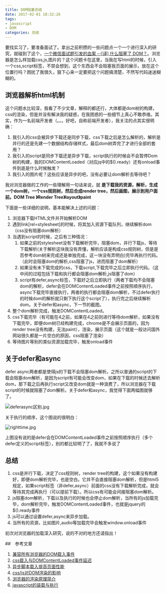 ```yaml
---
title: DOM阻塞总结
date: 2017-02-01 18:32:26
tags:
- javascript
- DOM
categories: 总结
---
```


要找实习了，要准备面试了。拿出之前积攒的一些问题点一个一个进行深入的研究，就碰到了这个，[一个微信面试题引发的血案 --[译] 什么阻塞了 DOM？](https://gold.xitu.io/post/587f4afb61ff4b00651b3c18)。浏览器是怎么样加载css,js,图片的？这个问题卡在这里，当我在写html的时候，引入一个css,script标签，不禁会想到，这个东西会不会阻塞我页面的展示，放在这个位置行吗？困扰了我很久，狠下心来一定要把这个问题搞清楚，不然写代码迷迷糊糊的。
<!--more-->

## 浏览器解析html机制
这个问题水比较深，我看了不少文章，解释的都还行，大体都是dom树的构建，css的渲染，但是并没有解决我的疑惑，在我困惑的一些细节上真心不敢恭维。其实，作为一名前端开发者（。。。好吧，自称前端开发者），我关注的点其实很明确：
1. 我引入的css会被异步下载还是同步下载，css下载之后是怎么解析的，解析是并行的还是先建一个数据结构存储样式，最后dom树弄完了才进行全部的套用？
2. 我引入的script是同步下载还是异步下载，script执行的时候会不会暂停Dom树的构建，我的DOMContentLoaded（对应jq中的$().ready）还有onload事件到底是什么时候触发？
3. 我引入的图片呢？这些应该是异步的吧，没有必要让dom解析去等待吧？

我对浏览器做的工作的一些理解用一句话来说，就 **是下载我的资源，解析，生成一个dom树，一个css规则树，然后合成render tree，然后画图，展示到用户面前。DOM Tree 》Render Tree》layout》paint**

下面是一些详细的说明，基本能解决上述的问题：
1. 浏览器下载HTML文件并开始解析DOM
2. 遇到link[rel=stylesheet]的时候，将其加入资源下载队列，继续解析dom（css没有阻塞dom解析）
3. 当遇到script的时候，之后有三种情况：
    1. 如果之前的stylesheet没有下载解析完毕，阻塞dom，并行下载js，等待下载解析(关于解析这块我没有弄懂，解析应该是构成css规则树，但是是否参考dom树来完成还是单独完成，这一块没有弄明白)完毕再执行代码。（此时会阻塞dom的解析,css阻塞了js，进而阻塞了dom解析）
    2. 如果没有未下载完成的css，下载script,下载完毕之后立即执行代码。（这中间的过程包括下载和执行都会阻塞dom解析,js阻塞了dom）
    3. script有defer,async标签，下载好之后立即执行（两者下载均不会阻塞dom的解析，defer会在DOMContentLoaded事件之前按照顺序执行，async下载完毕直接执行，两者的执行都会阻塞dom解析，不过defer执行的时候dom的解析就只剩下执行这个script了），执行完之后继续解析dom。关于defer和async，下一节的截图。
4. 整个dom解析完成，触发DOMContentLoaded。
5. css下载完毕（有可能在4之前，如果在4之前则进行等待dom解析，如果没有下载完毕，即便dom树已经构建完成，chrome是不会展示页面的，因为render tree没有构建，无法paint），渲染，展示页面（这个就是一般访问国外网站很久都是一片空白的原因，css阻塞了渲染）
6. 等待图片等别的类似资源加载完毕，触发onload事件

## 关于defer和async
defer async两者都是使得js的下载不会阻塞dom解析。之所以普通的script的下载会阻塞dom解析，是因为script有可能会改变dom，如果在下载的时候还去解析dom，那下载之后再执行script又改变dom就是一种浪费了，所以浏览器在下载script的时候就阻塞了dom解析。关于defer和async，我觉得下面两幅图就够了。

![deferasync区别.jpg](http://upload-images.jianshu.io/upload_images/3967512-8c57e8c6ad5bca11.jpg?imageMogr2/auto-orient/strip%7CimageView2/2/w/1240)

关于执行的顺序，这个图说的很明白：

![righttime.jpg](http://upload-images.jianshu.io/upload_images/3967512-df26d394fc05f6dc.jpg?imageMogr2/auto-orient/strip%7CimageView2/2/w/1240)

上图没有说的是defer会在DOMContentLoaded事件之前按照顺序执行（多个defer定义的script标签），别的都比较明了了，我就不多说了

## 总结
1. css是并行下载，决定了css规则树，render tree的构建，这个如果没有构建好，即便dom解析完毕，也是空白。它并不会直接阻塞dom解析，但是html5规定，如果script标签（非defer,async）前面的css没有下载解析完成，就会等待其完成再执行（可以提前下载）。所以css有可能会间接阻塞dom解析。
2. js阻塞dom解析，下载以及执行的时候也会停止dom解析，当所有的js加载完毕，dom解析完毕，触发DOMContentLoaded事件，也就是jquery的$().ready事件
3. js可以通过设置defer,async来异步加载。
4. 当所有的资源，比如图片,audio等加载完毕会触发window.onload事件

初次对浏览器的加载深入研究，说的不对的地方还请指出！

##　参考文章
1. [兼容所有浏览器的DOM载入事件](http://harttle.com/2016/05/14/binding-document-ready-event.html)
2. [css载入与DOMContentLoaded事件延迟](http://harttle.com/2016/05/15/stylesheet-delay-domcontentloaded.html)
3. [异步脚本载入提高页面性能](http://harttle.com/2016/05/18/async-javascript-loading.html)
4. [css/js对DOM渲染的影响](http://www.tuicool.com/articles/7v2IJ37)
5. [浏览器的渲染原理简介](http://coolshell.cn/articles/9666.html)
6. [javascript的装载与执行](http://coolshell.cn/articles/9749.html)
